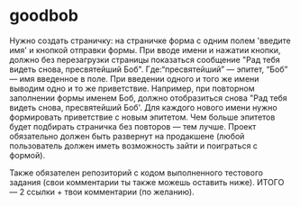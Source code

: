 # goodbob
Нужно создать страничку: на страничке форма с одним полем 'введите имя' и кнопкой отправки формы. При вводе имени и нажатии кнопки, должно без перезагрузки страницы показаться сообщение "Рад тебя видеть снова, пресвятейший Боб". Где:“пресвятейший” — эпитет, “Боб” — имя введенное в поле. При введении одного и того же имени выводим одно и то же приветствие. Например, при повторном заполнении формы именем Боб, должно отобразиться снова "Рад тебя видеть снова, пресвятейший Боб'. Для каждого нового имени нужно формировать приветствие с новым эпитетом. Чем больше эпитетов будет подбирать страничка без повторов — тем лучше.
Проект обязательно должен быть развернут на продакшене (любой пользователь должен иметь возможность зайти и поиграться с формой). 

Также обязателен репозиторий с кодом выполненного тестового задания (свои комментарии ты также можешь оставить ниже).  ИТОГО — 2 ссылки + твои комментарии (по желанию).